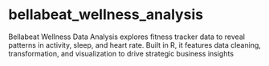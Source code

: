 # bellabeat_wellness_analysis
Bellabeat Wellness Data Analysis explores fitness tracker data to reveal patterns in activity, sleep, and heart rate. Built in R, it features data cleaning, transformation, and visualization to drive strategic business insights
